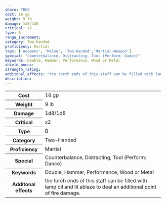 ```yaml
---
share: TRUE
cost: 16 gp
weight: 9 lb
damage: 1d8/1d8
critical: x2
type: B
range_increment: 
category: Two-Handed
proficiency: Martial
tags: ['Weapons', 'Melee', 'Two-Handed','Martial-Weapon']
special: "Counterbalance, Distracting, Tool (Perform: Dance)"
keywords: Double, Hammer, Performance, Wood or Metal
shield_bonus: 
strength_rating: 
additonal_effects: "the torch ends of this staff can be filled with lamp oil and lit ablaze to deal an additional point of fire damage."
description: 
---
```

<p><span style="overflow-x: auto;"><table><tbody><tr><th>Cost</th><td>16 gp</td></tr><tr><th>Weight</th><td>9 lb</td></tr><tr><th>Damage</th><td>1d8/1d8</td></tr><tr><th>Critical</th><td>x2</td></tr><tr><th>Type</th><td>B</td></tr><tr><th>Category</th><td>Two-Handed</td></tr><tr><th>Proficiency</th><td>Martial</td></tr><tr><th>Special</th><td>Counterbalance, Distracting, Tool (Perform: Dance)</td></tr><tr><th>Keywords</th><td>Double, Hammer, Performance, Wood or Metal</td></tr><tr><th>Additonal effects</th><td>the torch ends of this staff can be filled with lamp oil and lit ablaze to deal an additional point of fire damage.</td></tr></tbody></table></span></p>